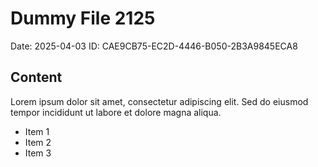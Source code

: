 # Dummy File 2125

Date: 2025-04-03
ID: CAE9CB75-EC2D-4446-B050-2B3A9845ECA8

## Content

Lorem ipsum dolor sit amet, consectetur adipiscing elit.
Sed do eiusmod tempor incididunt ut labore et dolore magna aliqua.

* Item 1
* Item 2
* Item 3

